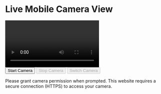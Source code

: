 <!DOCTYPE html>
<html lang="en">
<head>
    <meta charset="UTF-8">
    <meta name="viewport" content="width=device-width, initial-scale=1.0">
    <title>Mobile Camera View</title>
 <link rel="stylesheet" href="styles.css">
</head>
<body>
    <h1>Live Mobile Camera View</h1>
<div id="cameraContainer">
        <video id="cameraFeed" autoplay playsinline></video>
</div>

<div class="controls">
        <button id="startButton">Start Camera</button>
        <button id="stopButton" disabled>Stop Camera</button>
        <button id="switchCameraButton" disabled>Switch Camera</button>
    </div>

<p class="message">
Please grant camera permission when prompted. This website requires a secure connection (HTTPS) to access your camera.</p>
<script src="script.js"></script>
</body>
</html>
